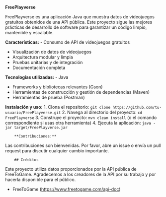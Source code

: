 **FreePlayverse**

FreePlayverse es una aplicación Java que muestra datos de videojuegos gratuitos obtenidos de una API pública. Este proyecto sigue las mejores prácticas de desarrollo de software para garantizar un código limpio, mantenible y escalable.

**Características:**
        - Consumo de API de videojuegos gratuitos
- Visualización de datos de videojuegos
- Arquitectura modular y limpia
- Pruebas unitarias y de integración
- Documentación completa

**Tecnologías utilizadas:**
        - Java
- Frameworks y bibliotecas relevantes (Gson)
- Herramientas de construcción y gestión de dependencias (Maven)
- Herramientas de prueba (Postman)

**Instalación y uso:**
        1. Clona el repositorio: `git clone https://github.com/tu-usuario/FreePlayverse.git`
        2. Navega al directorio del proyecto: `cd FreePlayverse`
        3. Construye el proyecto: `mvn clean install` (o el comando correspondiente si usas otra herramienta)
        4. Ejecuta la aplicación: `java -jar target/FreePlayverse.jar`

        **Contribuciones:**
Las contribuciones son bienvenidas. Por favor, abre un issue o envía un pull request para discutir cualquier cambio importante.

        ## Créditos

Este proyecto utiliza datos proporcionados por la API pública de FreeToGame. Agradecemos a los creadores de la API por su trabajo y por hacerla disponible para el público.

- FreeToGame (https://www.freetogame.com/api-doc)
